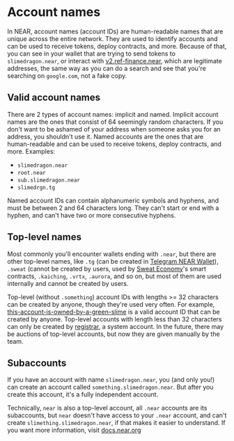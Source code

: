 # Account names
In NEAR, account names (account IDs) are human-readable names that are unique
across the entire network. They are used to identify accounts and can be used
to receive tokens, deploy contracts, and more. Because of that, you can see
in your wallet that are trying to send tokens to `slimedragon.near`, or
interact with [v2.ref-finance.near](../../lvl2/exchanging-tokens-ref.md), which are
legitimate addresses, the same way as you can do a search and see that you're
searching on `google.com`, not a fake copy.

## Valid account names
There are 2 types of account names: implicit and named. Implicit account
names are the ones that consist of 64 seemingly random characters. If you don't
want to be ashamed of your address when someone asks you for an address, you
shouldn't use it. Named accounts are the ones that are human-readable and
can be used to receive tokens, deploy contracts, and more. Examples:
- `slimedragon.near`
- `root.near`
- `sub.slimedragon.near`
- `slimedrgn.tg`

Named account IDs can contain alphanumeric symbols and hyphens, and must be
between 2 and 64 characters long. They can't start or end with a hyphen, and
can't have two or more consecutive hyphens.

## Top-level names

Most commonly you'll encounter wallets ending with `.near`, but there are other
top-level names, like `.tg` (can be created in [Telegram NEAR Wallet](../../lvl1/wallets/telegram-near-wallet.md)),
`.sweat` (cannot be created by users, used by [Sweat Economy](../../projects/sweat-economy.md)'s
smart contracts, `.kaiching`, `.vrtx`, `.aurora`, and so on, but most of them are used
internally and cannot be created by users.

Top-level (without `.something`) account IDs with lengths >= 32 characters can be
created by anyone, though they're used very often. For example, [this-account-is-owned-by-a-green-slime](https://nearblocks.io/address/this-account-is-owned-by-a-green-slime)
is a valid account ID that can be created by anyone. Top-level accounts with length less
than 32 characters can only be created by [registrar](https://nearblocks.io/address/registrar), a system account. In the future,
there may be auctions of top-level accounts, but now they are given manually by the team.

## Subaccounts

If you have an account with name `slimedragon.near`, you (and only you!) can create
an account called `something.slimedragon.near`. But after you create this account, it's
a fully independent account.

Technically, `near` is also a top-level account, all `.near` accounts are its subaccounts,
but `near` doesn't have access to your `.near` account, and can't create `slimething.slimedragon.near`,
if that makes it easier to understand. If you want more information, visit [docs.near.org](https://docs.near.org/concepts/basics/accounts/account-id)
